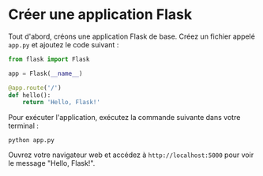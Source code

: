 # Créer une application Flask

Tout d'abord, créons une application Flask de base. Créez un fichier appelé `app.py` et ajoutez le code suivant :

```python
from flask import Flask

app = Flask(__name__)

@app.route('/')
def hello():
    return 'Hello, Flask!'
```

Pour exécuter l'application, exécutez la commande suivante dans votre terminal :

```shell
python app.py
```

Ouvrez votre navigateur web et accédez à `http://localhost:5000` pour voir le message "Hello, Flask!".
